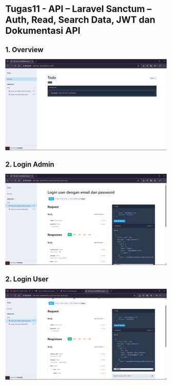 # Tugas11 - API – Laravel Sanctum – Auth, Read, Search Data, JWT dan Dokumentasi API

## 1. Overview

![alt text](screenshot/tugas11/overview.png)

## 2. Login Admin

![alt text](screenshot/tugas11/loginadmin.png)

## 2. Login User

![alt text](screenshot/tugas11/loginuser.png)
